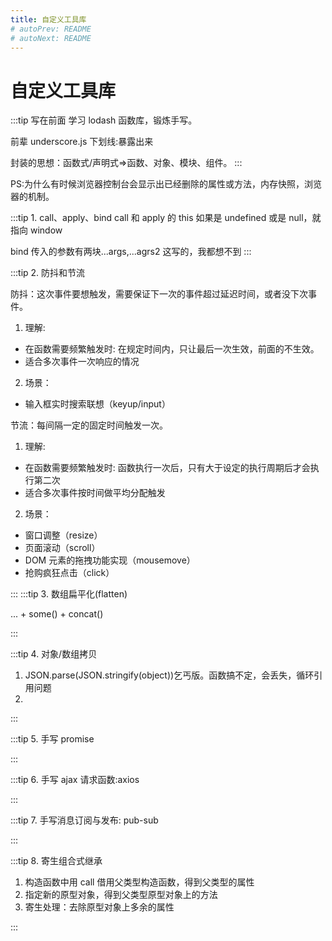 ```yaml
---
title: 自定义工具库
# autoPrev: README
# autoNext: README
---
```


# 自定义工具库

:::tip 写在前面
学习 lodash 函数库，锻炼手写。

前辈 underscore.js 下划线:暴露出来

封装的思想：函数式/声明式=>函数、对象、模块、组件。
:::

PS:为什么有时候浏览器控制台会显示出已经删除的属性或方法，内存快照，浏览器的机制。

:::tip 1. call、apply、bind
call 和 apply 的 this 如果是 undefined 或是 null，就指向 window

bind 传入的参数有两块...args,...agrs2 这写的，我都想不到
:::

:::tip 2. 防抖和节流

防抖：这次事件要想触发，需要保证下一次的事件超过延迟时间，或者没下次事件。

1. 理解:

- 在函数需要频繁触发时: 在规定时间内，只让最后一次生效，前面的不生效。
- 适合多次事件一次响应的情况

2. 场景：

- 输入框实时搜索联想（keyup/input）

节流：每间隔一定的固定时间触发一次。

1. 理解:

- 在函数需要频繁触发时: 函数执行一次后，只有大于设定的执行周期后才会执行第二次
- 适合多次事件按时间做平均分配触发

2. 场景：

- 窗口调整（resize）
- 页面滚动（scroll）
- DOM 元素的拖拽功能实现（mousemove）
- 抢购疯狂点击（click）

:::
:::tip 3. 数组扁平化(flatten)

... + some() + concat()

:::

:::tip 4. 对象/数组拷贝

1. JSON.parse(JSON.stringify(object))乞丐版。函数搞不定，会丢失，循环引用问题
2.

:::

:::tip 5. 手写 promise

:::

:::tip 6. 手写 ajax 请求函数:axios

:::

:::tip 7. 手写消息订阅与发布: pub-sub

:::

:::tip 8. 寄生组合式继承

1. 构造函数中用 call 借用父类型构造函数，得到父类型的属性
2. 指定新的原型对象，得到父类型原型对象上的方法
3. 寄生处理：去除原型对象上多余的属性

:::
